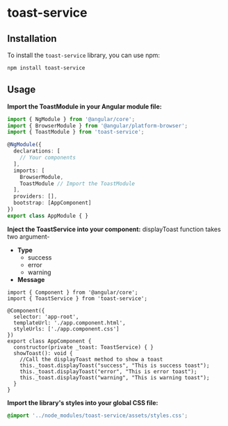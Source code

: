 # toast-service

## Installation

To install the `toast-service` library, you can use npm:
```bash
npm install toast-service
```

## Usage
**Import the ToastModule in your Angular module file:**
```ts
import { NgModule } from '@angular/core';
import { BrowserModule } from '@angular/platform-browser';
import { ToastModule } from 'toast-service';

@NgModule({
  declarations: [
    // Your components
  ],
  imports: [
    BrowserModule,
    ToastModule // Import the ToastModule
  ],
  providers: [],
  bootstrap: [AppComponent]
})
export class AppModule { }
```
**Inject the ToastService into your component:**
displayToast function takes two argument-
- **Type** 
    - success
    - error
    - warning
 - **Message**
```
import { Component } from '@angular/core';
import { ToastService } from 'toast-service';

@Component({
  selector: 'app-root',
  templateUrl: './app.component.html',
  styleUrls: ['./app.component.css']
})
export class AppComponent {
  constructor(private _toast: ToastService) { }
  showToast(): void {
    //Call the displayToast method to show a toast
    this._toast.displayToast("success", "This is success toast");
    this._toast.displayToast("error", "This is error toast");
    this._toast.displayToast("warning", "This is warning toast");
  }
}
```
**Import the library's styles into your global CSS file:**
```css
@import '../node_modules/toast-service/assets/styles.css';
```